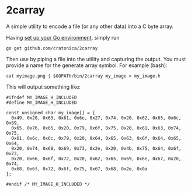 2carray
=======

A simple utility to encode a file (or any other data) into a C byte array.

Having [set up your Go environment](http://golang.org/doc/install), simply run

    go get github.com/cratonica/2carray

Then use by piping a file into the utility and capturing the output. You must provide a name for the generate array symbol. For example (bash):

    cat myimage.png | $GOPATH/bin/2carray my_image > my_image.h

This will output something like:

    #ifndef MY_IMAGE_H_INCLUDED
    #define MY_IMAGE_H_INCLUDED

    const unsigned char my_image[] = {
      0x49, 0x20, 0x63, 0x61, 0x6e, 0x27, 0x74, 0x20, 0x62, 0x65, 0x6c, 0x69, 
      0x65, 0x76, 0x65, 0x20, 0x79, 0x6f, 0x75, 0x20, 0x61, 0x63, 0x74, 0x75, 
      0x61, 0x6c, 0x6c, 0x79, 0x20, 0x64, 0x65, 0x63, 0x6f, 0x64, 0x65, 0x64, 
      0x20, 0x74, 0x68, 0x69, 0x73, 0x2e, 0x20, 0x4b, 0x75, 0x64, 0x6f, 0x73, 
      0x20, 0x66, 0x6f, 0x72, 0x20, 0x62, 0x65, 0x69, 0x6e, 0x67, 0x20, 0x74, 
      0x68, 0x6f, 0x72, 0x6f, 0x75, 0x67, 0x68, 0x2e, 0x0a
    };

    #endif /* MY_IMAGE_H_INCLUDED */
